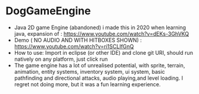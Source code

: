 # DogGameEngine
- Java 2D game Engine (abandoned) i made this in 2020 when learning java, expansion of : https://www.youtube.com/watch?v=dEKs-3GhVKQ
- Demo ( NO AUDIO AND WITH HITBOXES SHOWN) : https://www.youtube.com/watch?v=ri1SCLIfGnQ
- How to use: Import in eclipse (or other IDE) and clone git URI, should run natively on any platform, just click run
- The game engine has a lot of unrealised potential, with sprite, terrain, animation, entity systems, inventory system, ui system, basic pathfinding and directional attacks, audio playing,and level loading. I regret not doing more, but it was a fun learning experience.
